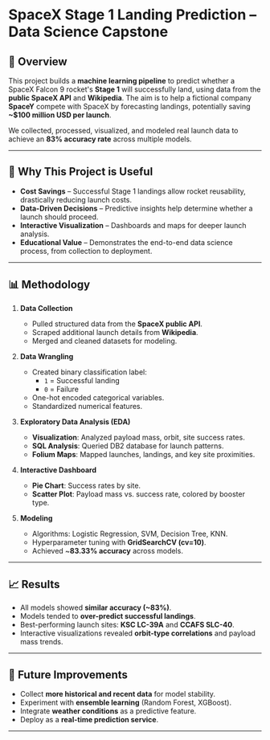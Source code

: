 # SpaceX Stage 1 Landing Prediction – Data Science Capstone  

## 📌 Overview  
This project builds a **machine learning pipeline** to predict whether a SpaceX Falcon 9 rocket's **Stage 1** will successfully land, using data from the **public SpaceX API** and **Wikipedia**. The aim is to help a fictional company **SpaceY** compete with SpaceX by forecasting landings, potentially saving **~$100 million USD per launch**.  

We collected, processed, visualized, and modeled real launch data to achieve an **83% accuracy rate** across multiple models.  

---

## 🚀 Why This Project is Useful  
- **Cost Savings** – Successful Stage 1 landings allow rocket reusability, drastically reducing launch costs.  
- **Data-Driven Decisions** – Predictive insights help determine whether a launch should proceed.  
- **Interactive Visualization** – Dashboards and maps for deeper launch analysis.  
- **Educational Value** – Demonstrates the end-to-end data science process, from collection to deployment.  

---

## 📊 Methodology  

1. **Data Collection**  
   - Pulled structured data from the **SpaceX public API**.  
   - Scraped additional launch details from **Wikipedia**.  
   - Merged and cleaned datasets for modeling.  

2. **Data Wrangling**  
   - Created binary classification label:  
     - `1` = Successful landing  
     - `0` = Failure  
   - One-hot encoded categorical variables.  
   - Standardized numerical features.  

3. **Exploratory Data Analysis (EDA)**  
   - **Visualization**: Analyzed payload mass, orbit, site success rates.  
   - **SQL Analysis**: Queried DB2 database for launch patterns.  
   - **Folium Maps**: Mapped launches, landings, and key site proximities.  

4. **Interactive Dashboard**  
   - **Pie Chart**: Success rates by site.  
   - **Scatter Plot**: Payload mass vs. success rate, colored by booster type.  

5. **Modeling**  
   - Algorithms: Logistic Regression, SVM, Decision Tree, KNN.  
   - Hyperparameter tuning with **GridSearchCV (cv=10)**.  
   - Achieved ~**83.33% accuracy** across models.  

---

## 📈 Results  
- All models showed **similar accuracy (~83%)**.  
- Models tended to **over-predict successful landings**.  
- Best-performing launch sites: **KSC LC-39A** and **CCAFS SLC-40**.  
- Interactive visualizations revealed **orbit-type correlations** and payload mass trends.  

---

## 🔮 Future Improvements  
- Collect **more historical and recent data** for model stability.  
- Experiment with **ensemble learning** (Random Forest, XGBoost).  
- Integrate **weather conditions** as a predictive feature.  
- Deploy as a **real-time prediction service**.  

---

